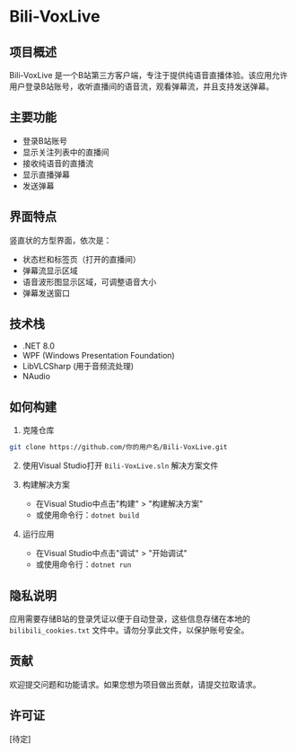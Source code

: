 # Bili-VoxLive

## 项目概述

Bili-VoxLive 是一个B站第三方客户端，专注于提供纯语音直播体验。该应用允许用户登录B站账号，收听直播间的语音流，观看弹幕流，并且支持发送弹幕。

## 主要功能

- 登录B站账号
- 显示关注列表中的直播间
- 接收纯语音的直播流
- 显示直播弹幕
- 发送弹幕

## 界面特点

竖直状的方型界面，依次是：
- 状态栏和标签页（打开的直播间）
- 弹幕流显示区域
- 语音波形图显示区域，可调整语音大小
- 弹幕发送窗口

## 技术栈

- .NET 8.0
- WPF (Windows Presentation Foundation)
- LibVLCSharp (用于音频流处理)
- NAudio

## 如何构建

1. 克隆仓库
```bash
git clone https://github.com/你的用户名/Bili-VoxLive.git
```

2. 使用Visual Studio打开 `Bili-VoxLive.sln` 解决方案文件

3. 构建解决方案
   - 在Visual Studio中点击"构建" > "构建解决方案"
   - 或使用命令行：`dotnet build`

4. 运行应用
   - 在Visual Studio中点击"调试" > "开始调试"
   - 或使用命令行：`dotnet run`

## 隐私说明

应用需要存储B站的登录凭证以便于自动登录，这些信息存储在本地的 `bilibili_cookies.txt` 文件中。请勿分享此文件，以保护账号安全。

## 贡献

欢迎提交问题和功能请求。如果您想为项目做出贡献，请提交拉取请求。

## 许可证

[待定] 
